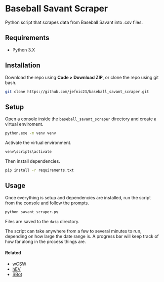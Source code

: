 # Baseball Savant Scraper

Python script that scrapes data from Baseball Savant into .csv files.

## Requirements

- Python 3.X

## Installation

Download the repo using **Code > Download ZIP**, or clone the repo using git bash.

```bash
git clone https://github.com/jefnic23/baseball_savant_scraper.git
```

## Setup

Open a console inside the `baseball_savant_scraper` directory and create a virtual enviroment. 

```bash
python.exe -m venv venv
```

Activate the virtual environment.

```bash
venv\scripts\activate
```

Then install dependencies.

```bash
pip install -r requirements.txt
```

## Usage

Once everything is setup and dependencies are installed, run the script from the console and follow the prompts.

```bash
python savant_scraper.py
```

Files are saved to the `data` directory.

The script can take anywhere from a few to several minutes to run, depending on how large the date range is. A progress bar will keep track of how far along in the process things are.

#### Related

- [wCSW](https://github.com/jefnic23/wCSW)
- [hEV](https://github.com/jefnic23/hEV)
- [SBot](https://github.com/jefnic23/SBot)